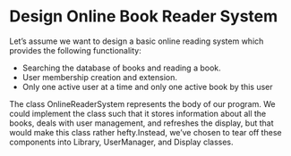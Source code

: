 # Design Online Book Reader System

Let’s assume we want to design a basic online reading system which provides the following functionality:

- Searching the database of books and reading a book.
- User membership creation and extension.
- Only one active user at a time and only one active book by this user

The class OnlineReaderSystem represents the body of our program. 
We could implement the class such that it stores information about all the books, 
deals with user management, and refreshes the display, but that would make this class rather hefty.Instead, 
we’ve chosen to tear off these components into Library, UserManager, and Display classes.

